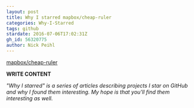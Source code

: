 ```yaml
---
layout: post
title: Why I starred mapbox/cheap-ruler
categories: Why-I-Starred
tags: github
stardate: 2016-07-06T17:02:31Z
gh_id: 56320775
author: Nick Peihl
---
```


[mapbox/cheap-ruler](https://github.com/mapbox/cheap-ruler)

**WRITE CONTENT**

*"Why I starred" is a series of articles describing projects I star on GitHub and why I found them interesting. My hope is that you'll find them interesting as well.*

